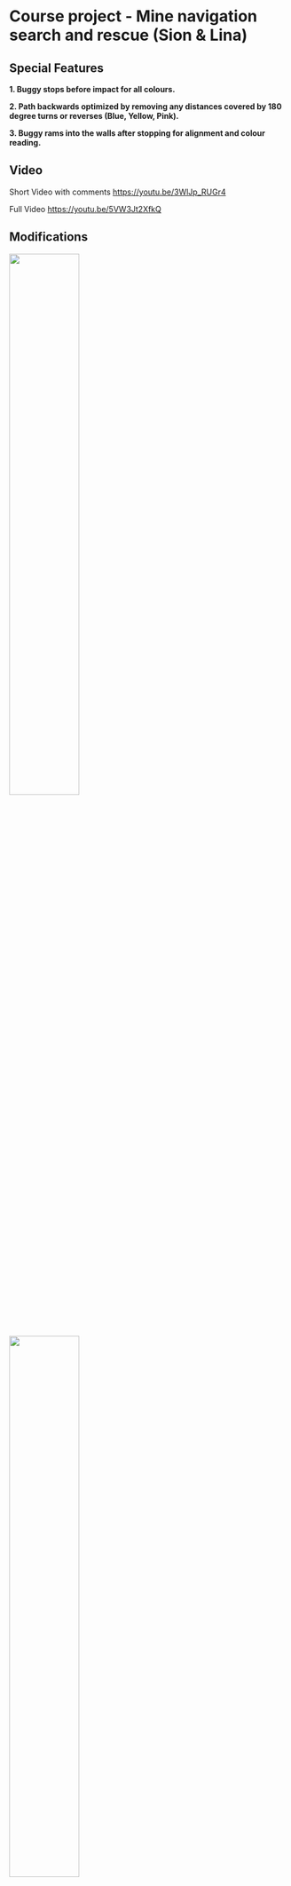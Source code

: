 # Course project - Mine navigation search and rescue (Sion & Lina)

## Special Features

**1. Buggy stops before impact for all colours.**

**2. Path backwards optimized by removing any distances covered by 180 degree turns or reverses (Blue, Yellow, Pink).**

**3. Buggy rams into the walls after stopping for alignment and colour reading.**


## Video
Short Video with comments https://youtu.be/3WlJp_RUGr4

Full Video https://youtu.be/5VW3Jt2XfkQ

## Modifications
<img src="https://user-images.githubusercontent.com/115535186/207207783-3d871ab4-c2ba-4c2a-acd2-36fd71c3077e.png" width=50% height=50%>
<img src="https://user-images.githubusercontent.com/115535186/207207808-8b8c8034-8457-4f8e-a8ee-21cbde608acc.png" width=50% height=50%>

-   The buggy is modified with a shroud that covers the entire clicker board, with a smaller shroud that covers the RGB sensor of the colour clicker board.
-   The bigger shroud allows the colour reading environment to stay constant, blocking out most of the light from the surroundings when the buggy is flush with the card.
-   The smaller shroud prevents the light from the LEDs shining directly to the RGB sensor and allows only the light coming from the front to shine into the RGB sensor.

## Main Procedures
### Navigating to the white card
1.	Before the buggy moves forward, the integration time is set to 24ms and clear light reading is recorded.
2.	The high threshold for the clear ADC interrupt is set slightly above the reading taken and the interrupt is cleared.
3.	The timer registers are set to 0 and the buggy moves forward with all the LEDs on the clicker board turned on.
4.	When the buggy gets close to a wall, the clear reading increases due to the reflected light and the interrupt is triggered.
5.	The buggy records the timer value in an array and stops.
6.	The rams into the wall to re-align itself and obtain accurate colour readings.
7.	Integration time is set to 101ms and the buggy reads the light, calculates the correct instruction and records it in an array.
9.	The buggy moves slightly backwards and executes the instruction (Turn 90 right, Turn 90 left, etc.)
    -   If it is the Blue instruction, the buggy will ram backwards to re-align it after turning 180 and move slightly forward again.
10.	Return to step 1, unless the white or black card is reached.
### Navigating back from the white card
1.	When the buggy reaches a white card, a flag is raised to navigate the buggy back to where it travelled.
2.	Using the recorded timer value, the buggy travels in the opposite direction.
3.	To travel back the distance it travelled, the timer registers are set to the recorded timer value subtracted from the maximum timer register value (2^16).
4.	When the timer overflows, an interrupt is triggered, and a flag is raised.
5.	The buggy executes the reverse of the recorded instruction.
7.	Return to step 2 and execute the next instruction, unless the end of the stored array is reached.

## Interrupts for Collision Detection
-	Clear ADC interrupt in colour clicker board is used for collision detection.
-	To trigger an interrupt in the main board as well, a falling edge triggered interrupt is also set up on pin RB1.
```
    PIE0bits.IOCIE = 1;     // Enable interrupt on change
    IOCBNbits.IOCBN1 = 1;   // Enable negative edge trigger IOC for register B PIN 1
```
-	The persistence value was set to 5, to avoid false detection but to allow a fast enough detection.
-	When the interrupt is triggered, the ISR raises a flag for the main loop to notice.

###Collision detection procedures
-   Everytime before the buggy moves forward, the buggy records the clear light reading in front of it.
-   The clear interrupt high threshold is set slightly above the reading (+15 in our implementation), but it can be calibrated accordingly to the amount of light produced by the reflection.
```
        // Set new threshhold, clear interrupt &  reset flag
        set_high_threshold(color_read_Clear()+15); // Set new threshold
        clear_interrupt(); // Clear Interrupt
        clearADCflag = 0; // Reset Flag
```


## Colour Reading
Colour | Instruction
---------|---------
Red | Turn Right 90
Green | Turn Left 90
Blue | Turn 180
Yellow | Reverse 1 square and turn right 90
Pink | Reverse 1 square and turn left 90
Orange | Turn Right 135
Light blue | Turn Left 135 
White | Finish (return home)
Black | Maze wall colour

The colour reading is done in the following steps.
1.  It asseses the RGB values received when shining white light.
2.  If the values of blue read are significantly higher than that of red and green, the colour must be blue or lightblue.
3.  Depending on the ratio of red to green and red to blue, either light blue or blue is returned.
4.  If the overall light values are too small, black is returned
5.  If the value for green is higher than that of red, green is returned
6.  If the value for red is significantly higher than that of green and blue, further tests are done and either red, pink, orange or yellow will be returned.
    - To check for pink, blue light is shone, the RGB values are updated and if the ratio blue/red is over a certain theshold, pink is returned.
    - To check for yellow and orange, green light is shone, the RGB values are updated and if the ratio green/red is over a certain theshold, yellow is returned.
    - If the ratio green/red is over a certain lower theshold, orange is returned.
    - Otherwise red is retured.
7.  Otherwise white is returned.

## Optimizing the Path Back
-	3 Instructions are optimized for the way back.
    - Yellow, reverse 1 square and turn right
    - Pink, reverse 1 square and turn right
    - Blue, 180 turn
### Blue Card
-	For blue, the distance travelled to the blue card is subtracted from the distance travelled after the blue card.
-	Then, the buggy travels the reseulting distance away from the blue card.
### Pink and Yellow
-	For pink and yellow, the distance travelled before the card is compared to the distance value of 1 square.
-	If the distance is smaller than 1 square, the buggy travels back to the card and carries out the next reverse instruction.
-	If the distance is larger than 1 square, the distance of 1 square is subtracted and the buggy travels back to the direction opposite of the card.
## Timer and Interrupts
-	To record the time travelled by the buggy, timer0 is used along with timer2 for the DC motors.
-	Timer2 is set up identical to lab 6.
-	Timer0 is set up identical to lab 3, with the pre-scaler value of 1:32768 to give the maximum time value of 134 seconds, which is sufficient to record the time travelled from card to card.
-	The interrupt for Timer0 is set up, which will be used for the navigation back function

## Turning and Moving
-	The turning is done in multiples of 45-degree steps.
-	To align with the walls after reading the card, the buggy is also programmed with a ram function to ram the walls to align itself after detecting a collision.
-	The buggy travels forward and backwards with the maximum motor power of 12, so that the buggy does not collide with the wall when travelling forward.
-	It also allows a more accurate calibration for functions that require the buggy to travel a specified distance (Pink, Yellow, etc.)

## Route distance difference management
-   As the distance the buggy detects the wall is smaller than the distance it steps back after ramming into a card, the distance value needs to be adjusted accordingly.
-   And as the distance is different for each card, a function takes in the card color and distance value to subtracts a pre-measured distance from each of the distance values.

```
unsigned int adjusted_dist(int inst, unsigned int dist){
    int diff;
    if (inst==0) {diff = 1000;} // Red
    if (inst==1) {diff = 700;} // Green
    if (inst==2) {diff = 1400;} // Blue
    if (inst==3) {diff = 700;} // Yellow
    if (inst==4) {diff = 700;} // Pink
    if (inst==5) {diff = 700;} // Orange
    if (inst==6) {diff = 700;} // Light blue
    if (inst==7) {diff = 700;} // White
    if (inst==8) {diff = 1400;} // Black
    if (dist<diff) {return 1;} else {return (dist - diff);}
}
```

## Calibrating the buggy
Some functions of the buggy requires manual calibration.
-   The distance the buggy goes back after reading the card should be calibrated so that the buggy is at the middle of the square.
-   The functions that requires the buggy to go 1 square back also requires similar calibration.
-   As the turns are all in increments of 45, the 45 degree turn should be calibrated.
    -   A tip is to make the buggy turn 8 times to see if it makes a 360 degree turn and return to its original orientation.
-  The distance difference function explained above also needs to be calibrated.
    -   A tip is to measure the actual physical distance difference and converting it into the timer values.
    -   Generally dark colours such as blue and red requires more adjustment, as the buggy stops very close to the card.
- The color recognition function only needs to be calibrated once, as the shroud keeps the lighting environment constant.
- As explained previously, the collision detection feature also needs to be calibrated to account for the amount of reflection the cards produce.
    -   It is a balance between sensitivity and detection distance, as setting the extra value low would make the collision detection more sensitive and allow detection at a long range, but slight change in ambient lighting conditions could trigger it.
